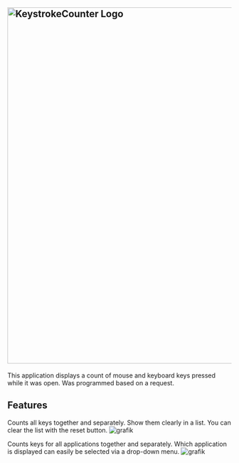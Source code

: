 <a href="https://github.com/MatDaniel/KeystrokeCounter"><img src="https://user-images.githubusercontent.com/29778928/215340744-48243589-0a64-469f-b498-9d8223f4250c.png" width="800px" alt="KeystrokeCounter Logo" /></a>
--
This application displays a count of mouse and keyboard keys pressed while it was open. Was programmed based on a request.

## Features

Counts all keys together and separately. Show them clearly in a list. You can clear the list with the reset button.
![grafik](https://user-images.githubusercontent.com/29778928/232234497-ec0d2c8d-f3d6-4714-91ca-6402f872a1a8.png)

Counts keys for all applications together and separately. Which application is displayed can easily be selected via a drop-down menu.
![grafik](https://user-images.githubusercontent.com/29778928/232234633-b9bc22ae-7eb7-4c53-8923-ea66ec3d9602.png)
